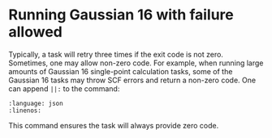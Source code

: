 # Running Gaussian 16 with failure allowed

Typically, a task will retry three times if the exit code is not zero. Sometimes, one may allow non-zero code. For example, when running large amounts of Gaussian 16 single-point calculation tasks, some of the Gaussian 16 tasks may throw SCF errors and return a non-zero code. One can append `||:` to the command:

```{literalinclude} ../../examples/task/g16.json
:language: json
:linenos:
```

This command ensures the task will always provide zero code.
